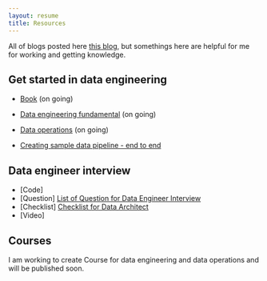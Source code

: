 ```yaml
---
layout: resume
title: Resources
---
```


All of blogs posted here [this blog](https://longbuivan.github.io/blog/), but somethings here are helpful for me for working and getting knowledge.

## Get started in data engineering

- [Book](https://longbuivan.github.io/cv) (on going)

- [Data engineering fundamental](https://longbuivan.github.io/blog/data-engineering/) (on going)
- [Data operations](https://longbuivan.github.io/blog/data-ops-for-modern-data-warehouse/) (on going)
- [Creating sample data pipeline - end to end](https://longbuivan.github.io/blog/set-up-traditional-data-pipeline-within-1-hour/)

## Data engineer interview

- [Code] 
- [Question] [List of Question for Data Engineer Interview](./_resources/2023-04027-data-engineering-question-list.md)
- [Checklist] [Checklist for Data Architect](./_posts/2023-04-27-modern-data-architecture-assessment.md)
- [Video]

## Courses

I am working to create Course for data engineering and data operations and will be published soon.
